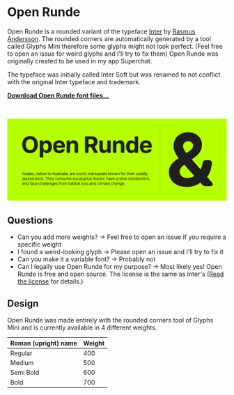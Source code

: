 # Open Runde

Open Runde is a rounded variant of the typeface [Inter](https://github.com/rsms/inter) by [Rasmus Andersson](https://github.com/rsms).
The rounded corners are automatically generated by a tool called Glyphs Mini therefore some glyphs might not look perfect. (Feel free to open an issue for weird glyphs and I'll try to fix them)
Open Runde was originally created to be used in my app Superchat.

The typeface was initially called Inter Soft but was renamed to not conflict with the original Inter typeface and trademark.


[**Download Open Runde font files…**](https://github.com/lauridskern/open-runde/releases/latest)

<br>

[![Sample](misc/readme/intro.png)]()

## Questions
- Can you add more weights? -> Feel free to open an issue if you require a specific weight
- I found a weird-looking glyph -> Please open an issue and I'll try to fix it
- Can you make it a variable font? -> Probably not
- Can I legally use Open Runde for my purpose? -> Most likely yes! Open Runde is free and open source. The license is the same as Inter's ([Read the license](LICENSE.txt) for details.)

## Design

Open Runde was made entirely with the rounded corners tool of Glyphs Mini and is currently available in 4 different weights.

| Roman (upright) name | Weight
| -------------------- | ------------
| Regular              | 400
| Medium               | 500
| Semi Bold            | 600
| Bold                 | 700


